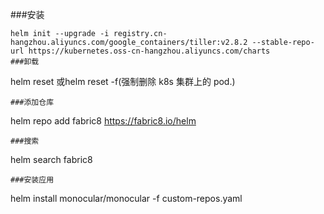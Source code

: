 ###安装
```
helm init --upgrade -i registry.cn-hangzhou.aliyuncs.com/google_containers/tiller:v2.8.2 --stable-repo-url https://kubernetes.oss-cn-hangzhou.aliyuncs.com/charts
###卸载
```
helm reset 或helm reset -f(强制删除 k8s 集群上的 pod.)
```
###添加仓库
```
helm repo add fabric8 https://fabric8.io/helm
```
###搜索
```
helm search fabric8
```
###安装应用
```
helm install monocular/monocular -f custom-repos.yaml
```